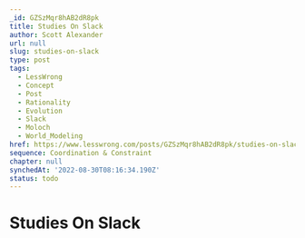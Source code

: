 ```yaml
---
_id: GZSzMqr8hAB2dR8pk
title: Studies On Slack
author: Scott Alexander
url: null
slug: studies-on-slack
type: post
tags:
  - LessWrong
  - Concept
  - Post
  - Rationality
  - Evolution
  - Slack
  - Moloch
  - World_Modeling
href: https://www.lesswrong.com/posts/GZSzMqr8hAB2dR8pk/studies-on-slack
sequence: Coordination & Constraint
chapter: null
synchedAt: '2022-08-30T08:16:34.190Z'
status: todo
---
```


# Studies On Slack
